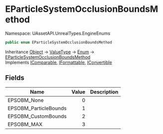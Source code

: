 # EParticleSystemOcclusionBoundsMethod

Namespace: UAssetAPI.UnrealTypes.EngineEnums

```csharp
public enum EParticleSystemOcclusionBoundsMethod
```

Inheritance [Object](https://docs.microsoft.com/en-us/dotnet/api/system.object) → [ValueType](https://docs.microsoft.com/en-us/dotnet/api/system.valuetype) → [Enum](https://docs.microsoft.com/en-us/dotnet/api/system.enum) → [EParticleSystemOcclusionBoundsMethod](./uassetapi.unrealtypes.engineenums.eparticlesystemocclusionboundsmethod.md)<br>
Implements [IComparable](https://docs.microsoft.com/en-us/dotnet/api/system.icomparable), [IFormattable](https://docs.microsoft.com/en-us/dotnet/api/system.iformattable), [IConvertible](https://docs.microsoft.com/en-us/dotnet/api/system.iconvertible)

## Fields

| Name | Value | Description |
| --- | --: | --- |
| EPSOBM_None | 0 |  |
| EPSOBM_ParticleBounds | 1 |  |
| EPSOBM_CustomBounds | 2 |  |
| EPSOBM_MAX | 3 |  |
